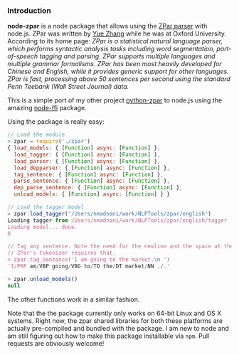 ### Introduction

**node-zpar** is a node package that allows using the [ZPar parser](http://www.sutd.edu.sg/cmsresource/faculty/yuezhang/zpar.html) with node.js. ZPar was written by [Yue Zhang](http://www.sutd.edu.sg/yuezhang.aspx) while he was at Oxford University. According to its home page: *ZPar is a statistical natural language parser, which performs syntactic analysis tasks including word segmentation, part-of-speech tagging and parsing. ZPar supports multiple languages and multiple grammar formalisms. ZPar has been most heavily developed for Chinese and English, while it provides generic support for other languages. ZPar is fast, processing above 50 sentences per second using the standard Penn Teebank (Wall Street Journal) data.*

This is a simple port of my other project [python-zpar](https://github.com/desilinguist/python-zpar.git) to node.js using the amazing [node-ffi](https://github.com/node-ffi/node-ffi) package. 

Using the package is really easy:
```javascript
// Load the module
> zpar = require('./zpar')
{ load_models: { [Function] async: [Function] },
  load_tagger: { [Function] async: [Function] },
  load_parser: { [Function] async: [Function] },
  load_depparser: { [Function] async: [Function] },
  tag_sentence: { [Function] async: [Function] },
  parse_sentence: { [Function] async: [Function] },
  dep_parse_sentence: { [Function] async: [Function] },
  unload_models: { [Function] async: [Function] } }

// Load the tagger model
> zpar.load_tagger('/Users/nmadnani/work/NLPTools/zpar/english')
Loading tagger from /Users/nmadnani/work/NLPTools/zpar/english/tagger
Loading model... done.
0

// Tag any sentence. Note the need for the newline and the space at the end.
// ZPar's tokenizer requires that.
> zpar.tag_sentence('I am going to the market.\n ')
'I/PRP am/VBP going/VBG to/TO the/DT market/NN ./.'

> zpar.unload_models()
null
```

The other functions work in a similar fashion. 

Note that the the package currently only works on 64-bit Linux and OS X systems. Right now, the zpar shared libraries for both these platforms are actually pre-compiled and bundled with the package. I am new to node and am still figuring out how to make this package installable via `npm`. Pull requests are obviously welcome!
